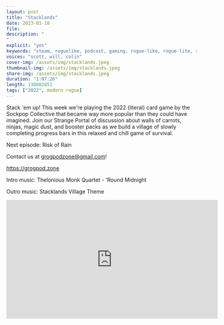 ```yaml
---
layout: post
title: "Stacklands"
date: 2023-01-18
file: 
description: "
"
explicit: "yes" 
keywords: "steam, roguelike, podcast, gaming, rogue-like, rogue-lite, roguelite"
voices: "scott, will, colin"
cover-img: /assets/img/stacklands.jpeg
thumbnail-img: /assets/img/stacklands.jpeg
share-img: /assets/img/stacklands.jpeg
duration: "1:07:26"
length: 130882851
tags: ["2022", modern rogue]
---
```


Stack 'em up! This week we're playing the 2022 (literal) card game by the Sockpop Collective that became way more popular than they could have imagined. Join our Strange Portal of discussion about walls of carrots, ninjas, magic dust, and booster packs as we build a village of slowly completing progress bars in this relaxed and chill game of survival.


Next episode: Risk of Rain

Contact us at grogpodzone@gmail.com!

https://grogpod.zone

Intro music: Thelonious Monk Quartet - 'Round Midnight

Outro music: Stacklands Village Theme

<div class="embed-responsive embed-responsive-16by9">
<iframe width="560" height="315" src="https://www.youtube.com/embed/xxxxx" title="YouTube video player" frameborder="0" allow="accelerometer; autoplay; clipboard-write; encrypted-media; gyroscope; picture-in-picture" allowfullscreen></iframe>
</div>


